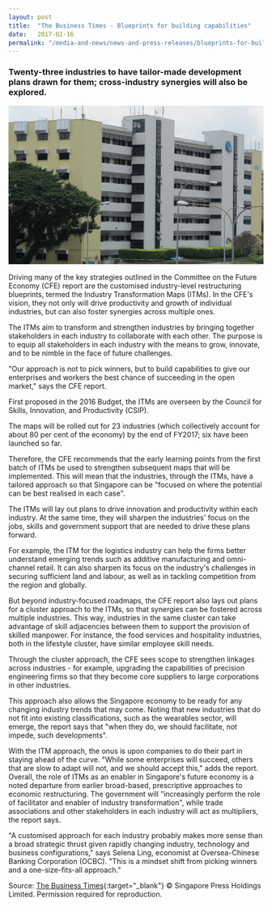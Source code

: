 ```yaml
---
layout: post
title:  "The Business Times - Blueprints for building capabilities"
date:   2017-02-16
permalink: "/media-and-news/news-and-press-releases/blueprints-for-building-capabilities"
---
```


### **Twenty-three industries to have tailor-made development plans drawn for them; cross-industry synergies will also be explored.**

![The Business Times - Blueprints for building capabilities](/images/blueprints-for-building-capabilities.png)

Driving many of the key strategies outlined in the Committee on the Future Economy (CFE) report are the customised industry-level restructuring blueprints, termed the Industry Transformation Maps (ITMs). In the CFE's vision, they not only will drive productivity and growth of individual industries, but can also foster synergies across multiple ones.

The ITMs aim to transform and strengthen industries by bringing together stakeholders in each industry to collaborate with each other. The purpose is to equip all stakeholders in each industry with the means to grow, innovate, and to be nimble in the face of future challenges.

"Our approach is not to pick winners, but to build capabilities to give our enterprises and workers the best chance of succeeding in the open market," says the CFE report.

First proposed in the 2016 Budget, the ITMs are overseen by the Council for Skills, Innovation, and Productivity (CSIP).

The maps will be rolled out for 23 industries (which collectively account for about 80 per cent of the economy) by the end of FY2017; six have been launched so far.

Therefore, the CFE recommends that the early learning points from the first batch of ITMs be used to strengthen subsequent maps that will be implemented. This will mean that the industries, through the ITMs, have a tailored approach so that Singapore can be "focused on where the potential can be best realised in each case".

The ITMs will lay out plans to drive innovation and productivity within each industry. At the same time, they will sharpen the industries' focus on the jobs, skills and government support that are needed to drive these plans forward.

For example, the ITM for the logistics industry can help the firms better understand emerging trends such as additive manufacturing and omni-channel retail. It can also sharpen its focus on the industry's challenges in securing sufficient land and labour, as well as in tackling competition from the region and globally.

But beyond industry-focused roadmaps, the CFE report also lays out plans for a cluster approach to the ITMs, so that synergies can be fostered across multiple industries. This way, industries in the same cluster can take advantage of skill adjacencies between them to support the provision of skilled manpower. For instance, the food services and hospitality industries, both in the lifestyle cluster, have similar employee skill needs.

Through the cluster approach, the CFE sees scope to strengthen linkages across industries - for example, upgrading the capabilities of precision engineering firms so that they become core suppliers to large corporations in other industries.

This approach also allows the Singapore economy to be ready for any changing industry trends that may come. Noting that new industries that do not fit into existing classifications, such as the wearables sector, will emerge, the report says that "when they do, we should facilitate, not impede, such developments".

With the ITM approach, the onus is upon companies to do their part in staying ahead of the curve. "While some enterprises will succeed, others that are slow to adapt will not, and we should accept this," adds the report. Overall, the role of ITMs as an enabler in Singapore's future economy is a noted departure from earlier broad-based, prescriptive approaches to economic restructuring. The government will "increasingly perform the role of facilitator and enabler of industry transformation", while trade associations and other stakeholders in each industry will act as multipliers, the report says.

"A customised approach for each industry probably makes more sense than a broad strategic thrust given rapidly changing industry, technology and business configurations," says Selena Ling, economist at Oversea-Chinese Banking Corporation (OCBC). "This is a mindset shift from picking winners and a one-size-fits-all approach." 

Source: [The Business Times](https://www.businesstimes.com.sg/hub/singapore-budget-2017/blueprints-for-building-capabilities){:target="_blank"} © Singapore Press Holdings Limited. Permission required for reproduction.


